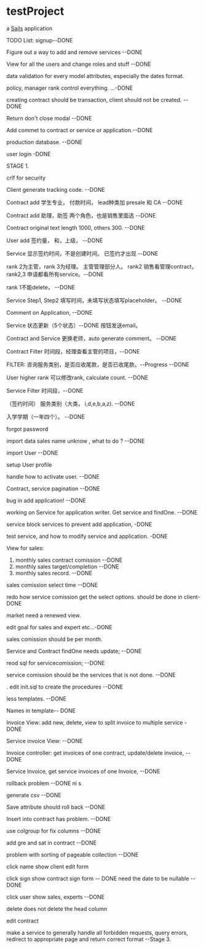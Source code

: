 # testProject

a [Sails](http://sailsjs.org) application


TODO List:
signup--DONE

Figure out a way to add and remove services --DONE

View for all the users and change roles and stuff --DONE

data validation for every model attributes, especially the dates format. 

policy, manager rank control everything. ...-DONE

creating contract should be transaction, client should not be created.  --DONE

Return don't close modal --DONE


Add commet to contract or service or application.--DONE

production database. --DONE

user login -DONE


STAGE 1. 

crlf for security

Client generate tracking code. --DONE

Contract add 学生专业， 付款时间， lead种类加 presale 和 CA --DONE

Contract add 助理，助签 两个角色，也是销售里面选 --DONE

Contract original text length 1000, others 300. --DONE

User add 签约量， 和，上级， --DONE

Service 显示签约时间，不是创建时间。 已签约才出现 --DONE

rank 2为主管，rank 3为经理。 主管管理部分人。  rank2 销售看管理contract， rank2,3 申请都看所有service。--DONE

rank 1不能delete， --DONE

Service Step1, Step2 填写时间，未填写状态填写placeholder。 --DONE

Comment on Application, --DONE

Service 状态更新（5个状态）--DONE 按钮发送email。

Contract and Service 更换老师，auto generate comment。 --DONE

Contract Filter 时间段，经理查看主管的项目，--DONE

FILTER: 咨询服务类别，是否应收尾款，是否已收尾款。--Progress --DONE

User higher rank 可以修改rank, calculate count. --DONE

Service Filter 时间段，--DONE

（签约时间） 服务类别（大类， i,d,e,b,a,z). --DONE

入学学期（一年四个）。 --DONE

forgot password

import data  sales name unknow , what to do ? --DONE

import User --DONE

setup User profile

handle how to activate user.  --DONE

Contract, service pagination --DONE

 bug in add application! --DONE

 working on Service for application writer. Get service and findOne. --DONE

 service block services to prevent add application, -DONE

 test service, and how to modify service and application.  -DONE



View for sales:
1. monthly sales contract comission --DONE
2. monthly sales target/completion --DONE
3. monthly sales record. --DONE

sales comission select time --DONE

redo how service comission get the select options. should be done in client-DONE


market need a renewed view. 

edit goal for sales and expert etc...-DONE

sales comission should be per month. 

Service and Contract findOne needs update; --DONE

reod sql for servicecomission; --DONE

service comission should be the services that is not done. --DONE

. 
edit init.sql to create the procedures --DONE

less templates.  --DONE


Names in template-- DONE


Invoice View: add new, delete, view to split invoice to multiple service -DONE

Service invoice View:  --DONE

Invoice controller: get invoices of one contract, update/delete invoice,  --DONE

Service Invoice, get service invoices of one Invoice, --DONE


rollback problem --DONE
ni s

generate csv --DONE 

Save attribute should roll back --DONE

Insert into contract has problem. --DONE

use colgroup for fix columns --DONE

add gre and sat in contract --DONE

problem with sorting of pageable collection --DONE

click name show client edit form

click sign show contract sign form -- DONE  need the date to be nullable --DONE

click user show sales, experts  --DONE

delete does not delete the head column

edit contract

make a service to generally handle all forbidden requests, query errors,  redirect to appropriate page and return correct format --Stage 3.